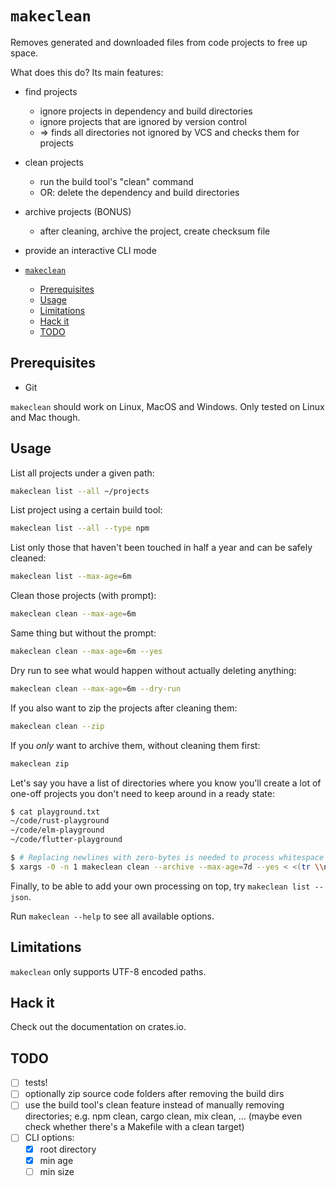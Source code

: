 # `makeclean`

Removes generated and downloaded files from code projects to free up space.

What does this do? Its main features:

- find projects
  - ignore projects in dependency and build directories
  - ignore projects that are ignored by version control
  - => finds all directories not ignored by VCS and checks them for projects
- clean projects
  - run the build tool's "clean" command
  - OR: delete the dependency and build directories
- archive projects (BONUS)
  - after cleaning, archive the project, create checksum file
- provide an interactive CLI mode

- [`makeclean`](#makeclean)
  - [Prerequisites](#prerequisites)
  - [Usage](#usage)
  - [Limitations](#limitations)
  - [Hack it](#hack-it)
  - [TODO](#todo)

## Prerequisites

- Git

`makeclean` should work on Linux, MacOS and Windows. Only tested on Linux and Mac though.

## Usage

List all projects under a given path:

```bash
makeclean list --all ~/projects
```

List project using a certain build tool:

```bash
makeclean list --all --type npm
```

List only those that haven't been touched in half a year and can be safely cleaned:

```bash
makeclean list --max-age=6m
```

Clean those projects (with prompt):

```bash
makeclean clean --max-age=6m
```

Same thing but without the prompt:

```bash
makeclean clean --max-age=6m --yes
```

Dry run to see what would happen without actually deleting anything:

```bash
makeclean clean --max-age=6m --dry-run
```

If you also want to zip the projects after cleaning them:

```bash
makeclean clean --zip
```

If you _only_ want to archive them, without cleaning them first:

```bash
makeclean zip
```

Let's say you have a list of directories where you know you'll create a lot of one-off projects you don't need to keep around in a ready state:

```bash
$ cat playground.txt
~/code/rust-playground
~/code/elm-playground
~/code/flutter-playground

$ # Replacing newlines with zero-bytes is needed to process whitespace correctly without fiddling around with IFS...
$ xargs -0 -n 1 makeclean clean --archive --max-age=7d --yes < <(tr \\n \\0 <playground.txt)
```

Finally, to be able to add your own processing on top, try `makeclean list --json`.

Run `makeclean --help` to see all available options.

## Limitations

`makeclean` only supports UTF-8 encoded paths.

## Hack it

Check out the documentation on crates.io.

## TODO

- [ ] tests!
- [ ] optionally zip source code folders after removing the build dirs
- [ ] use the build tool's clean feature instead of manually removing directories; e.g. npm clean, cargo clean, mix clean, ... (maybe even check whether there's a Makefile with a clean target)
- [ ] CLI options:
  - [X] root directory
  - [X] min age
  - [ ] min size
